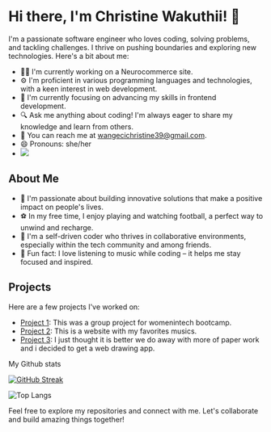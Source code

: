 # Hi there, I'm Christine Wakuthii! 👋

I'm a passionate software engineer who loves coding, solving problems, and tackling challenges. I thrive on pushing boundaries and exploring new technologies. Here's a bit about me:

- 🧑‍💻 I'm currently working on a Neurocommerce site.
- ⚙️ I'm proficient in various programming languages and technologies, with a keen interest in web development.
- 🌱 I'm currently focusing on advancing my skills in frontend development.
- 🔍 Ask me anything about coding! I'm always eager to share my knowledge and learn from others.
- 📧 You can reach me at [wangecichristine39@gmail.com](mailto:wangecichristine39@gmail.com).
- 😄 Pronouns: she/her
- <a href="https://visitcount.itsvg.in">
  <img src="https://visitcount.itsvg.in/api?id=Christine-design-web&label=Profile%20Views&color=1&icon=5&pretty=true" />
</a>

## About Me

- 🔭 I'm passionate about building innovative solutions that make a positive impact on people's lives.
- ⚽ In my free time, I enjoy playing and watching football, a perfect way to unwind and recharge.
- 🌱 I'm a self-driven coder who thrives in collaborative environments, especially within the tech community and among friends.
- 🎵 Fun fact: I love listening to music while coding – it helps me stay focused and inspired.

## Projects

Here are a few projects I've worked on:

- [Project 1](https://github.com/Christine-design-web/Green-Mart): This was a group project for womenintech bootcamp.
- [Project 2](https://github.com/Christine-design-web/Musicale): This is a website with my favorites musics.
- [Project 3](https://github.com/Christine-design-web/DrawingApp): I just thought it is better we do away with more of paper work and i decided to get a web drawing app.

 My Github stats


 
 [![GitHub Streak](https://streak-stats.demolab.com/?user=Christine-design-web)](https://git.io/streak-stats)

 ![Top Langs](https://github-readme-stats.vercel.app/api/top-langs/?username=anuraghazra&langs_count=8)

 Feel free to explore my repositories and connect with me. Let's collaborate and build amazing things together!

